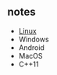 ## notes
- [Linux](https://github.com/bacchus/notes/blob/master/linuxnote.md "Ubuntu tricks")
- Windows
- Android
- MacOS
- C++11
